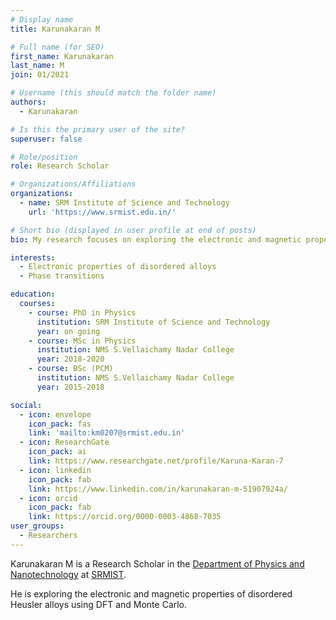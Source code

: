 ```yaml
---
# Display name
title: Karunakaran M

# Full name (for SEO)
first_name: Karunakaran
last_name: M
join: 01/2021

# Username (this should match the folder name)
authors:
  - Karunakaran

# Is this the primary user of the site?
superuser: false

# Role/position
role: Research Scholar

# Organizations/Affiliations
organizations:
  - name: SRM Institute of Science and Technology
    url: 'https://www.srmist.edu.in/'

# Short bio (displayed in user profile at end of posts)
bio: My research focuses on exploring the electronic and magnetic properties of disordered Heusler alloys.

interests:
  - Electronic properties of disordered alloys
  - Phase transitions

education:
  courses:
    - course: PhD in Physics
      institution: SRM Institute of Science and Technology
      year: on going
    - course: MSc in Physics
      institution: NMS S.Vellaichamy Nadar College
      year: 2018-2020
    - course: BSc (PCM)
      institution: NMS S.Vellaichamy Nadar College
      year: 2015-2018

social:
  - icon: envelope
    icon_pack: fas
    link: 'mailto:km0207@srmist.edu.in'
  - icon: ResearchGate
    icon_pack: ai
    link: https://www.researchgate.net/profile/Karuna-Karan-7
  - icon: linkedin
    icon_pack: fab
    link: https://www.linkedin.com/in/karunakaran-m-51907924a/
  - icon: orcid
    icon_pack: fab
    link: https://orcid.org/0000-0003-4868-7035
user_groups:
  - Researchers
---
```


Karunakaran M is a Research Scholar in the [Department of Physics and Nanotechnology](https://www.srmist.edu.in/department/department-of-physics-and-nanotechnology/) at [SRMIST](https://www.srmist.edu.in).

He is exploring the electronic and magnetic properties of disordered Heusler alloys using DFT and Monte Carlo.
